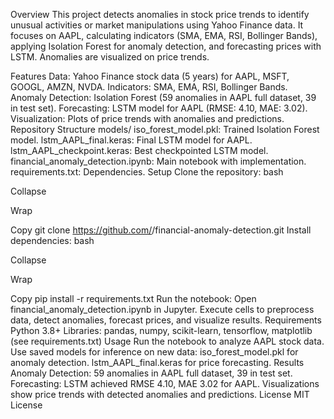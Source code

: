 Overview
This project detects anomalies in stock price trends to identify unusual activities or market manipulations using Yahoo Finance data. It focuses on AAPL, calculating indicators (SMA, EMA, RSI, Bollinger Bands), applying Isolation Forest for anomaly detection, and forecasting prices with LSTM. Anomalies are visualized on price trends.

Features
Data: Yahoo Finance stock data (5 years) for AAPL, MSFT, GOOGL, AMZN, NVDA.
Indicators: SMA, EMA, RSI, Bollinger Bands.
Anomaly Detection: Isolation Forest (59 anomalies in AAPL full dataset, 39 in test set).
Forecasting: LSTM model for AAPL (RMSE: 4.10, MAE: 3.02).
Visualization: Plots of price trends with anomalies and predictions.
Repository Structure
models/
iso_forest_model.pkl: Trained Isolation Forest model.
lstm_AAPL_final.keras: Final LSTM model for AAPL.
lstm_AAPL_checkpoint.keras: Best checkpointed LSTM model.
financial_anomaly_detection.ipynb: Main notebook with implementation.
requirements.txt: Dependencies.
Setup
Clone the repository:
bash

Collapse

Wrap

Copy
git clone https://github.com/<your-username>/financial-anomaly-detection.git
Install dependencies:
bash

Collapse

Wrap

Copy
pip install -r requirements.txt
Run the notebook:
Open financial_anomaly_detection.ipynb in Jupyter.
Execute cells to preprocess data, detect anomalies, forecast prices, and visualize results.
Requirements
Python 3.8+
Libraries: pandas, numpy, scikit-learn, tensorflow, matplotlib (see requirements.txt)
Usage
Run the notebook to analyze AAPL stock data.
Use saved models for inference on new data:
iso_forest_model.pkl for anomaly detection.
lstm_AAPL_final.keras for price forecasting.
Results
Anomaly Detection: 59 anomalies in AAPL full dataset, 39 in test set.
Forecasting: LSTM achieved RMSE 4.10, MAE 3.02 for AAPL.
Visualizations show price trends with detected anomalies and predictions.
License
MIT License
